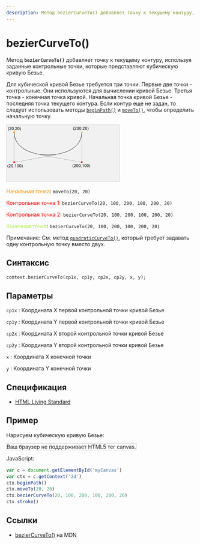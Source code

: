 ```yaml
---
description: Метод bezierCurveTo() добавляет точку к текущему контуру, используя заданные контрольные точки, которые представляют кубическую кривую Безье
---
```


# bezierCurveTo()

Метод **`bezierCurveTo()`** добавляет точку к текущему контуру, используя заданные контрольные точки, которые представляют кубическую кривую Безье.

Для кубической кривой Безье требуется три точки. Первые две точки - контрольные. Они используются для вычислении кривой Безье. Третья точка - конечная точка кривой. Начальная точка кривой Безье - последняя точка текущего контура. Если контур еще не задан, то следует использовать методы [`beginPath()`](<beginpath().md>) и [`moveTo()`](<moveto().md>), чтобы определить начальную точку.

![Кубическая кривая Безье](beziercurve.gif)

<span style="color: #ff9000;">Начальная точка</span>: `moveTo(20, 20)`

<span style="color: #FF0000;">Контрольная точка 1</span>: `bezierCurveTo(20, 100, 200, 100, 200, 20)`

<span style="color: #FF0000;">Контрольная точка 2</span>: `bezierCurveTo(20, 100, 200, 100, 200, 20)`

<span style="color: #b0ef4e;">Конечная точка</span>: `bezierCurveTo(20, 100, 200, 100, 200, 20)`

Примечание: См. метод [`quadraticCurveTo()`](<quadraticcurveto().md>), который требует задавать одну контрольную точку вместо двух.

## Синтаксис

```
context.bezierCurveTo(cp1x, cp1y, cp2x, cp2y, x, y);
```

## Параметры

`cp1x`
: Координата X первой контрольной точки кривой Безье

`cp1y`
: Координата Y первой контрольной точки кривой Безье

`cp2x`
: Координата X второй контрольной точки кривой Безье

`cp2y`
: Координата Y второй контрольной точки кривой Безье

`x`
: Координата X конечной точки

`y`
: Координата Y конечной точки

## Спецификация

- [HTML Living Standard](https://html.spec.whatwg.org/multipage/canvas.html#dom-context-2d-beziercurveto)

## Пример

Нарисуем кубическую кривую Безье:

<canvas id="myCanvas" width="300" height="150" style="border:1px solid #d3d3d3;background:#ffffff;">
Ваш браузер не поддерживает HTML5 тег canvas.
</canvas>
<script>
var c=document.getElementById("myCanvas");
var canvOK=1;
try {c.getContext("2d");}
catch (er) {canvOK=0;}
if (canvOK==1){
var ctx=c.getContext("2d");
ctx.beginPath();
ctx.moveTo(20,20);
ctx.bezierCurveTo(20,100,200,100,200,20);
ctx.stroke();}
</script>

JavaScript:

```js
var c = document.getElementById('myCanvas')
var ctx = c.getContext('2d')
ctx.beginPath()
ctx.moveTo(20, 20)
ctx.bezierCurveTo(20, 100, 200, 100, 200, 20)
ctx.stroke()
```

## Ссылки

- [bezierCurveTo()](https://developer.mozilla.org/ru/docs/Web/API/CanvasRenderingContext2D/bezierCurveTo) на MDN

